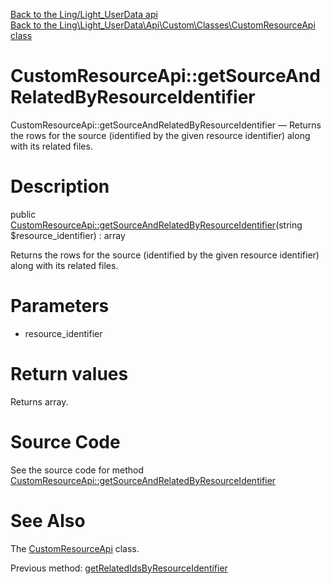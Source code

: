 [Back to the Ling/Light_UserData api](https://github.com/lingtalfi/Light_UserData/blob/master/doc/api/Ling/Light_UserData.md)<br>
[Back to the Ling\Light_UserData\Api\Custom\Classes\CustomResourceApi class](https://github.com/lingtalfi/Light_UserData/blob/master/doc/api/Ling/Light_UserData/Api/Custom/Classes/CustomResourceApi.md)


CustomResourceApi::getSourceAndRelatedByResourceIdentifier
================



CustomResourceApi::getSourceAndRelatedByResourceIdentifier — Returns the rows for the source (identified by the given resource identifier) along with its related files.




Description
================


public [CustomResourceApi::getSourceAndRelatedByResourceIdentifier](https://github.com/lingtalfi/Light_UserData/blob/master/doc/api/Ling/Light_UserData/Api/Custom/Classes/CustomResourceApi/getSourceAndRelatedByResourceIdentifier.md)(string $resource_identifier) : array




Returns the rows for the source (identified by the given resource identifier) along with its related files.




Parameters
================


- resource_identifier

    


Return values
================

Returns array.








Source Code
===========
See the source code for method [CustomResourceApi::getSourceAndRelatedByResourceIdentifier](https://github.com/lingtalfi/Light_UserData/blob/master/Api/Custom/Classes/CustomResourceApi.php#L85-L98)


See Also
================

The [CustomResourceApi](https://github.com/lingtalfi/Light_UserData/blob/master/doc/api/Ling/Light_UserData/Api/Custom/Classes/CustomResourceApi.md) class.

Previous method: [getRelatedIdsByResourceIdentifier](https://github.com/lingtalfi/Light_UserData/blob/master/doc/api/Ling/Light_UserData/Api/Custom/Classes/CustomResourceApi/getRelatedIdsByResourceIdentifier.md)<br>

